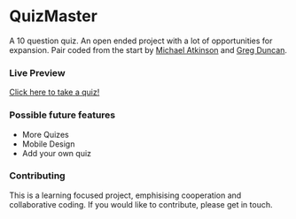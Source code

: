 # QuizMaster
A 10 question quiz. An open ended project with a lot of opportunities for expansion. Pair coded from the start by [Michael Atkinson](https://github.com/Dubsta) and [Greg Duncan](https://github.com/GregatGit).

### Live Preview
[Click here to take a quiz!](https://dubsta.github.io/QuizMaster/)

### Possible future features
* More Quizes
* Mobile Design
* Add your own quiz

### Contributing
This is a learning focused project, emphisising cooperation and collaborative coding. If you would like to contribute, please get in touch. 
